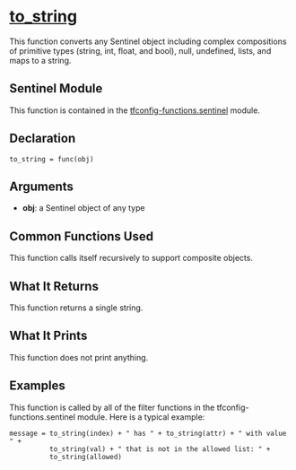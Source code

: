 # [to_string](./tfconfig-functions.sentinel#L245)
This function converts any Sentinel object including complex compositions of primitive types (string, int, float, and bool), null, undefined, lists, and maps to a string.

## Sentinel Module
This function is contained in the [tfconfig-functions.sentinel](../../tfconfig-functions.sentinel) module.

## Declaration
`to_string = func(obj)`

## Arguments
* **obj**: a Sentinel object of any type

## Common Functions Used
This function calls itself recursively to support composite objects.

## What It Returns
This function returns a single string.

## What It Prints
This function does not print anything.

## Examples
This function is called by all of the filter functions in the tfconfig-functions.sentinel module. Here is a typical example:
```
message = to_string(index) + " has " + to_string(attr) + " with value " +
          to_string(val) + " that is not in the allowed list: " +
          to_string(allowed)
```

